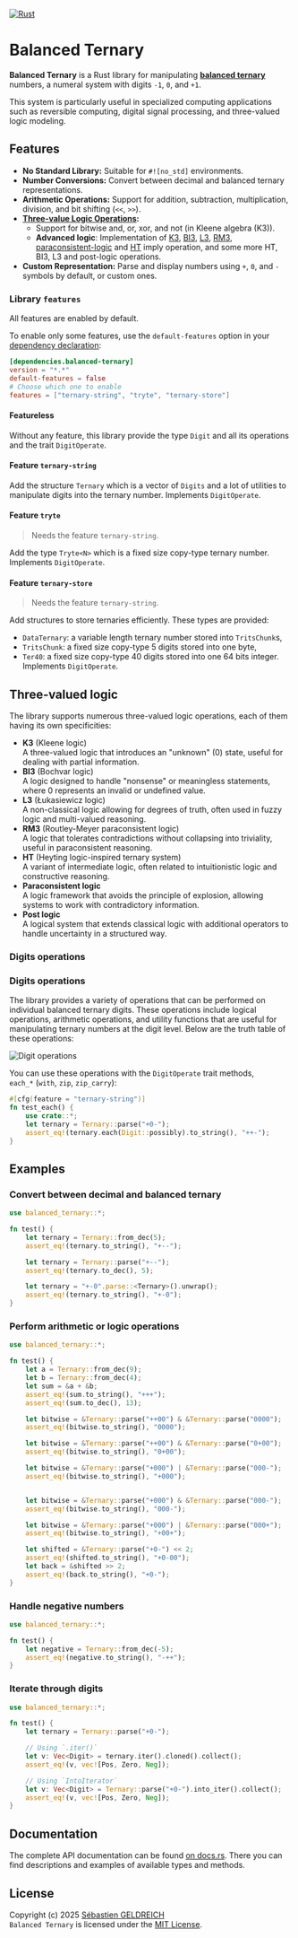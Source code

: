 [![Rust](https://github.com/Trehinos/balanced-ternary/actions/workflows/rust.yml/badge.svg)](https://github.com/Trehinos/balanced-ternary/actions/workflows/rust.yml)

# Balanced Ternary

**Balanced Ternary** is a Rust library for manipulating
**[balanced ternary](https://en.wikipedia.org/wiki/Balanced_ternary)**
numbers, a numeral system with digits `-1`, `0`, and `+1`.

This system is particularly useful in specialized computing applications such as reversible computing, digital signal
processing, and three-valued logic modeling.

## Features

- **No Standard Library:** Suitable for `#![no_std]` environments.
- **Number Conversions:** Convert between decimal and balanced ternary representations.
- **Arithmetic Operations:** Support for addition, subtraction, multiplication, division, and bit shifting (`<<`, `>>`).
- **[Three-value Logic Operations](https://en.wikipedia.org/wiki/Three-valued_logic):**
    - Support for bitwise and, or, xor, and not (in Kleene algebra (K3)).
    - **Advanced logic**: Implementation of
      [K3](https://en.wikipedia.org/wiki/De_Morgan_algebra#Kleene_algebra),
      [BI3](https://en.wikipedia.org/wiki/Many-valued_logic#Bochvar's_internal_three-valued_logic),
      [L3](https://en.wikipedia.org/wiki/%C5%81ukasiewicz_logic),
      [RM3](https://en.wikipedia.org/wiki/Paraconsistent_logic#An_ideal_three-valued_paraconsistent_logic),
      [paraconsistent-logic](https://en.wikipedia.org/wiki/Paraconsistent_logic#An_ideal_three-valued_paraconsistent_logic)
      and [HT](https://en.wikipedia.org/wiki/Intermediate_logic) imply operation,
      and some more HT, BI3, L3 and post-logic operations.
- **Custom Representation:** Parse and display numbers using `+`, `0`, and `-` symbols by default, or custom ones.

### Library `features`

All features are enabled by default.

To enable only some features, use the `default-features` option
in your [dependency declaration](https://doc.rust-lang.org/cargo/reference/features.html#dependency-features):

```toml
[dependencies.balanced-ternary]
version = "*.*"
default-features = false
# Choose which one to enable
features = ["ternary-string", "tryte", "ternary-store"]
```

#### Featureless

Without any feature, this library provide the type `Digit` and all its operations and the trait `DigitOperate`.

#### Feature `ternary-string`

Add the structure `Ternary` which is a vector of `Digits` and a lot of utilities
to manipulate digits into the ternary number.
Implements `DigitOperate`.

#### Feature `tryte`

> Needs the feature `ternary-string`.

Add the type `Tryte<N>` which is a fixed size copy-type ternary number.
Implements `DigitOperate`.

#### Feature `ternary-store`

> Needs the feature `ternary-string`.

Add structures to store ternaries efficiently. These types are provided:

- `DataTernary`: a variable length ternary number stored into `TritsChunk`s,
- `TritsChunk`: a fixed size copy-type 5 digits stored into one byte,
- `Ter40`: a fixed size copy-type 40 digits stored into one 64 bits integer. Implements `DigitOperate`.

## Three-valued logic

The library supports numerous three-valued logic operations, each of them having its own specificities:

- **K3** (Kleene logic)  
  A three-valued logic that introduces an "unknown" (0) state, useful for dealing with partial information.
- **BI3** (Bochvar logic)  
  A logic designed to handle "nonsense" or meaningless statements, where 0 represents an invalid or undefined value.
- **L3** (Łukasiewicz logic)  
  A non-classical logic allowing for degrees of truth, often used in fuzzy logic and multi-valued reasoning.
- **RM3** (Routley-Meyer paraconsistent logic)  
  A logic that tolerates contradictions without collapsing into triviality, useful in paraconsistent reasoning.
- **HT** (Heyting logic-inspired ternary system)  
  A variant of intermediate logic, often related to intuitionistic logic and constructive reasoning.
- **Paraconsistent logic**  
  A logic framework that avoids the principle of explosion, allowing systems to work with contradictory information.
- **Post logic**  
  A logical system that extends classical logic with additional operators to handle uncertainty in a structured way.

### Digits operations

### Digits operations

The library provides a variety of operations that can be performed on individual balanced ternary digits. These
operations include logical operations, arithmetic operations, and utility functions that are useful for manipulating
ternary numbers at the digit level. Below are the truth table of these operations:

![Digit operations](digit-operations.png)

You can use these operations with the `DigitOperate` trait methods,  
`each_*` (`with`, `zip`, `zip_carry`):

```rust
#[cfg(feature = "ternary-string")]
fn test_each() {
    use crate::*;
    let ternary = Ternary::parse("+0-");
    assert_eq!(ternary.each(Digit::possibly).to_string(), "++-");
}
```

## Examples

### Convert between decimal and balanced ternary

```rust
use balanced_ternary::*;

fn test() {
    let ternary = Ternary::from_dec(5);
    assert_eq!(ternary.to_string(), "+--");

    let ternary = Ternary::parse("+--");
    assert_eq!(ternary.to_dec(), 5);

    let ternary = "+-0".parse::<Ternary>().unwrap();
    assert_eq!(ternary.to_string(), "+-0");
}
```

### Perform arithmetic or logic operations

```rust
use balanced_ternary::*;

fn test() {
    let a = Ternary::from_dec(9);
    let b = Ternary::from_dec(4);
    let sum = &a + &b;
    assert_eq!(sum.to_string(), "+++");
    assert_eq!(sum.to_dec(), 13);

    let bitwise = &Ternary::parse("++00") & &Ternary::parse("0000");
    assert_eq!(bitwise.to_string(), "0000");

    let bitwise = &Ternary::parse("++00") & &Ternary::parse("0+00");
    assert_eq!(bitwise.to_string(), "0+00");

    let bitwise = &Ternary::parse("+000") | &Ternary::parse("000-");
    assert_eq!(bitwise.to_string(), "+000");


    let bitwise = &Ternary::parse("+000") & &Ternary::parse("000-");
    assert_eq!(bitwise.to_string(), "000-");

    let bitwise = &Ternary::parse("+000") | &Ternary::parse("000+");
    assert_eq!(bitwise.to_string(), "+00+");

    let shifted = &Ternary::parse("+0-") << 2;
    assert_eq!(shifted.to_string(), "+0-00");
    let back = &shifted >> 2;
    assert_eq!(back.to_string(), "+0-");
}
```

### Handle negative numbers

```rust
use balanced_ternary::*;

fn test() {
    let negative = Ternary::from_dec(-5);
    assert_eq!(negative.to_string(), "-++");
}
```

### Iterate through digits

```rust
use balanced_ternary::*;

fn test() {
    let ternary = Ternary::parse("+0-");

    // Using `.iter()`
    let v: Vec<Digit> = ternary.iter().cloned().collect();
    assert_eq!(v, vec![Pos, Zero, Neg]);

    // Using `IntoIterator`
    let v: Vec<Digit> = Ternary::parse("+0-").into_iter().collect();
    assert_eq!(v, vec![Pos, Zero, Neg]);
}
```

## Documentation

The complete API documentation can be found [on docs.rs](https://docs.rs/balanced-ternary).
There you can find descriptions and examples of available types and methods.

## License

Copyright (c) 2025 [Sébastien GELDREICH](mailto:dev@trehinos.eu)  
`Balanced Ternary` is licensed under the [MIT License](LICENSE).
